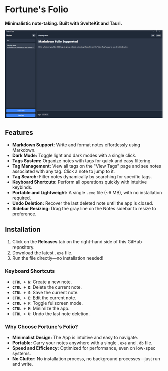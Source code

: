 # Fortune's Folio
**Minimalistic note-taking. Built with SvelteKit and Tauri.**

![Preview of the App](static/example-app.png)

## Features
- **Markdown Support:** Write and format notes effortlessly using Markdown.
- **Dark Mode:** Toggle light and dark modes with a single click. 
- **Tags System:** Organize notes with tags for quick and easy filtering.
- **Tag Management:** View all tags on the "View Tags" page and see notes associated with any tag. Click a note to jump to it.
- **Tag Search:** Filter notes dynamically by searching for specific tags.
- **Keyboard Shortcuts:** Perform all operations quickly with intuitive keybinds.
- **Portable and Lightweight:** A single `.exe` file (~6 MB), with no installation required.
- **Undo Deletion:** Recover the last deleted note until the app is closed.
- **Sidebar Resizing:** Drag the gray line on the Notes sidebar to resize to preference.

## Installation

1. Click on the **Releases** tab on the right-hand side of this GitHub repository.
2. Download the latest `.exe` file.
3. Run the file directly—no installation needed!

### Keyboard Shortcuts
- **`CTRL + N`**: Create a new note.
- **`CTRL + D`**: Delete the current note.
- **`CTRL + S`**: Save the current note.
- **`CTRL + E`**: Edit the current note.
- **`CTRL + F`**: Toggle fullscreen mode.
- **`CTRL + M`**: Minimize the app.
- **`CTRL + U`**: Undo the last note deletion.

### Why Choose Fortune's Folio?
- **Minimalist Design:** The App is intuitive and easy to navigate.
- **Portable:** Carry your notes anywhere with a single `.exe` and `.db` file.
- **Speed and Efficiency:** Optimized for performance, even on low-spec systems.
- **No Clutter:** No installation process, no background processes—just run and write.